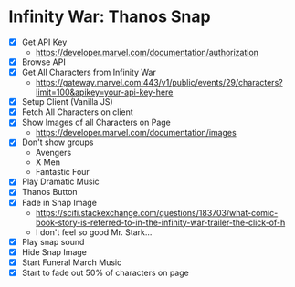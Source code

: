 # Infinity War: Thanos Snap

* [x] Get API Key
  * https://developer.marvel.com/documentation/authorization
* [x] Browse API
* [x] Get All Characters from Infinity War
  * https://gateway.marvel.com:443/v1/public/events/29/characters?limit=100&apikey=your-api-key-here
* [x] Setup Client (Vanilla JS)
* [x] Fetch All Characters on client
* [x] Show Images of all Characters on Page
  * https://developer.marvel.com/documentation/images
* [x] Don't show groups
  * Avengers
  * X Men
  * Fantastic Four
* [x] Play Dramatic Music
* [x] Thanos Button
* [x] Fade in Snap Image
  * https://scifi.stackexchange.com/questions/183703/what-comic-book-story-is-referred-to-in-the-infinity-war-trailer-the-click-of-h
  * I don't feel so good Mr. Stark...
* [x] Play snap sound
* [x] Hide Snap Image
* [x] Start Funeral March Music
* [x] Start to fade out 50% of characters on page
